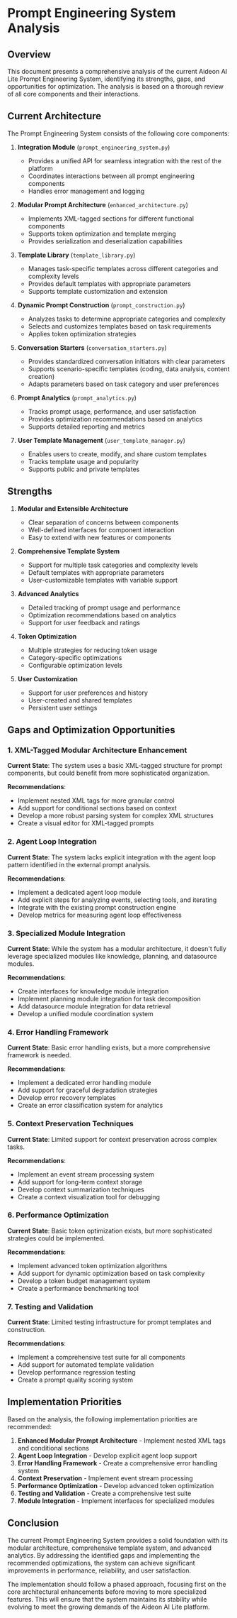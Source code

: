 # Prompt Engineering System Analysis

## Overview

This document presents a comprehensive analysis of the current Aideon AI Lite Prompt Engineering System, identifying its strengths, gaps, and opportunities for optimization. The analysis is based on a thorough review of all core components and their interactions.

## Current Architecture

The Prompt Engineering System consists of the following core components:

1. **Integration Module** (`prompt_engineering_system.py`)
   - Provides a unified API for seamless integration with the rest of the platform
   - Coordinates interactions between all prompt engineering components
   - Handles error management and logging

2. **Modular Prompt Architecture** (`enhanced_architecture.py`)
   - Implements XML-tagged sections for different functional components
   - Supports token optimization and template merging
   - Provides serialization and deserialization capabilities

3. **Template Library** (`template_library.py`)
   - Manages task-specific templates across different categories and complexity levels
   - Provides default templates with appropriate parameters
   - Supports template customization and extension

4. **Dynamic Prompt Construction** (`prompt_construction.py`)
   - Analyzes tasks to determine appropriate categories and complexity
   - Selects and customizes templates based on task requirements
   - Applies token optimization strategies

5. **Conversation Starters** (`conversation_starters.py`)
   - Provides standardized conversation initiators with clear parameters
   - Supports scenario-specific templates (coding, data analysis, content creation)
   - Adapts parameters based on task category and user preferences

6. **Prompt Analytics** (`prompt_analytics.py`)
   - Tracks prompt usage, performance, and user satisfaction
   - Provides optimization recommendations based on analytics
   - Supports detailed reporting and metrics

7. **User Template Management** (`user_template_manager.py`)
   - Enables users to create, modify, and share custom templates
   - Tracks template usage and popularity
   - Supports public and private templates

## Strengths

1. **Modular and Extensible Architecture**
   - Clear separation of concerns between components
   - Well-defined interfaces for component interaction
   - Easy to extend with new features or components

2. **Comprehensive Template System**
   - Support for multiple task categories and complexity levels
   - Default templates with appropriate parameters
   - User-customizable templates with variable support

3. **Advanced Analytics**
   - Detailed tracking of prompt usage and performance
   - Optimization recommendations based on analytics
   - Support for user feedback and ratings

4. **Token Optimization**
   - Multiple strategies for reducing token usage
   - Category-specific optimizations
   - Configurable optimization levels

5. **User Customization**
   - Support for user preferences and history
   - User-created and shared templates
   - Persistent user settings

## Gaps and Optimization Opportunities

### 1. XML-Tagged Modular Architecture Enhancement

**Current State**: The system uses a basic XML-tagged structure for prompt components, but could benefit from more sophisticated organization.

**Recommendations**:
- Implement nested XML tags for more granular control
- Add support for conditional sections based on context
- Develop a more robust parsing system for complex XML structures
- Create a visual editor for XML-tagged prompts

### 2. Agent Loop Integration

**Current State**: The system lacks explicit integration with the agent loop pattern identified in the external prompt analysis.

**Recommendations**:
- Implement a dedicated agent loop module
- Add explicit steps for analyzing events, selecting tools, and iterating
- Integrate with the existing prompt construction engine
- Develop metrics for measuring agent loop effectiveness

### 3. Specialized Module Integration

**Current State**: While the system has a modular architecture, it doesn't fully leverage specialized modules like knowledge, planning, and datasource modules.

**Recommendations**:
- Create interfaces for knowledge module integration
- Implement planning module integration for task decomposition
- Add datasource module integration for data retrieval
- Develop a unified module coordination system

### 4. Error Handling Framework

**Current State**: Basic error handling exists, but a more comprehensive framework is needed.

**Recommendations**:
- Implement a dedicated error handling module
- Add support for graceful degradation strategies
- Develop error recovery templates
- Create an error classification system for analytics

### 5. Context Preservation Techniques

**Current State**: Limited support for context preservation across complex tasks.

**Recommendations**:
- Implement an event stream processing system
- Add support for long-term context storage
- Develop context summarization techniques
- Create a context visualization tool for debugging

### 6. Performance Optimization

**Current State**: Basic token optimization exists, but more sophisticated strategies could be implemented.

**Recommendations**:
- Implement advanced token optimization algorithms
- Add support for dynamic optimization based on task complexity
- Develop a token budget management system
- Create a performance benchmarking tool

### 7. Testing and Validation

**Current State**: Limited testing infrastructure for prompt templates and construction.

**Recommendations**:
- Implement a comprehensive test suite for all components
- Add support for automated template validation
- Develop performance regression testing
- Create a prompt quality scoring system

## Implementation Priorities

Based on the analysis, the following implementation priorities are recommended:

1. **Enhanced Modular Prompt Architecture** - Implement nested XML tags and conditional sections
2. **Agent Loop Integration** - Develop explicit agent loop support
3. **Error Handling Framework** - Create a comprehensive error handling system
4. **Context Preservation** - Implement event stream processing
5. **Performance Optimization** - Develop advanced token optimization
6. **Testing and Validation** - Create a comprehensive test suite
7. **Module Integration** - Implement interfaces for specialized modules

## Conclusion

The current Prompt Engineering System provides a solid foundation with its modular architecture, comprehensive template system, and advanced analytics. By addressing the identified gaps and implementing the recommended optimizations, the system can achieve significant improvements in performance, reliability, and user satisfaction.

The implementation should follow a phased approach, focusing first on the core architectural enhancements before moving to more specialized features. This will ensure that the system maintains its stability while evolving to meet the growing demands of the Aideon AI Lite platform.
